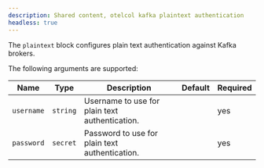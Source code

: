 ```yaml
---
description: Shared content, otelcol kafka plaintext authentication
headless: true
---
```


The `plaintext` block configures plain text authentication against Kafka brokers.

The following arguments are supported:

Name | Type | Description | Default | Required
---- | ---- | ----------- | ------- | --------
`username` | `string` | Username to use for plain text authentication. | | yes
`password` | `secret` | Password to use for plain text authentication. | | yes

